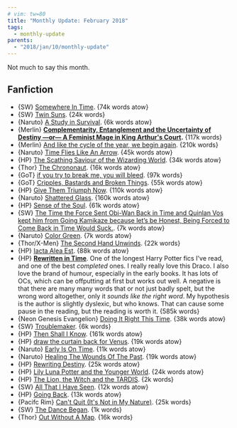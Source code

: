 ```yaml
---
# vim: tw=80
title: "Monthly Update: February 2018"
tags:
  - monthly-update
parents:
  - "2018/jan/10/monthly-update"
---
```


Not much to say this month.

## Fanfiction

 - {SW} [Somewhere In Time](https://archiveofourown.org/works/11113119). {74k words atow}
 - {SW} [Twin Suns](https://archiveofourown.org/works/10843560). {24k words}
 - {Naruto} [A Study in Survival](https://archiveofourown.org/works/12299313). {6k words atow}
 - {Merlin} **[Complementarity, Entanglement and the Uncertainty of Destiny —or— A Feminist Mage in King Arthur's Court](https://archiveofourown.org/works/7755808).** {117k words}
 - {Merlin} [And like the cycle of the year, we begin again](https://archiveofourown.org/works/6092269). {210k words}
 - {Naruto} [Time Flies Like An Arrow](https://archiveofourown.org/works/12668358). {45k words atow}
 - {HP} [The Scathing Saviour of the Wizarding World](https://archiveofourown.org/works/6394219). {34k words atow}
 - {Thor} [The Chrononaut](https://archiveofourown.org/works/12822624). {16k words atow}
 - {GoT} [if you try to break me, you will bleed](https://archiveofourown.org/works/8102932). {97k words}
 - {GoT} [Cripples, Bastards and Broken Things](https://archiveofourown.org/works/11743071). {55k words atow}
 - {HP} [Give Them Triumph Now](https://archiveofourown.org/works/7697920). {110k words atow}
 - {Naruto} [Shattered Glass](https://archiveofourown.org/works/8892235). {160k words atow}
 - {HP} [Sense of the Soul](https://archiveofourown.org/works/10842981). {61k words atow}
 - {SW} [The Time the Force Sent Obi-Wan Back in Time and Quinlan Vos kept him from Going Kamikaze because let’s be Honest, Being Forced to Come Back in Time Would Suck.](https://archiveofourown.org/works/10544868). {7k words atow}
 - {Naruto} [Color Green](https://archiveofourown.org/works/13301145). {7k words atow}
 - {Thor/X-Men} [The Second Hand Unwinds](https://archiveofourown.org/works/10729617). {22k words}
 - {HP} [Iacta Alea Est](https://archiveofourown.org/works/11491209). {88k words atow}
 - {HP} **[Rewritten in Time](https://archiveofourown.org/series/48618)**. One of the longest Harry Potter fics I've read, and one of the best _completed_ ones. I really really love this Draco. I also love the brand of humour, especially in the early books. It has lots of OCs, which can be offputting at first but works out well. A negative is that there are many many words that or not just badly spelt, but the wrong word altogether, only it _sounds like the right word_. My hypothesis is the author is slightly dyslexic, but who knows. That can cause some pause in the reading, but the reading is worth it. {585k words}
 - {Neon Genesis Evangelion} [Doing It Right This Time](https://archiveofourown.org/works/5671597). {38k words atow}
 - {SW} [Troublemaker](https://archiveofourown.org/works/13166286). {6k words}
 - {HP} [Then Shall I Know](https://archiveofourown.org/works/12946575). {161k words atow}
 - {HP} [draw the curtain back for Venus](https://archiveofourown.org/works/13233282). {19k words atow}
 - {Naruto} [Early Is On Time](https://archiveofourown.org/works/13078869). {11k words atow}
 - {Naruto} [Healing The Wounds Of The Past](https://archiveofourown.org/works/13226700). {19k words atow}
 - {HP} [Rewriting Destiny](https://archiveofourown.org/works/13232688). {25k words atow}
 - {HP} [Lily Luna Potter and the Younger World](https://archiveofourown.org/works/10684917). {24k words atow}
 - {HP} [The Lion, the Witch and the TARDIS](https://archiveofourown.org/works/13240119). {2k words}
 - {SW} [All That I Have Seen](https://archiveofourown.org/works/13548414). {12k words atow}
 - {HP} [Going Back](https://archiveofourown.org/works/12161094). {13k words atow}
 - {Pacifc Rim} [Can't Quit (It's Not in My Nature)](https://archiveofourown.org/works/11638509). {25k words}
 - {SW} [The Dance Began](https://archiveofourown.org/works/11871996). {1k words}
 - {Thor} [Out Without A Map](https://archiveofourown.org/works/8454889). {16k words}
